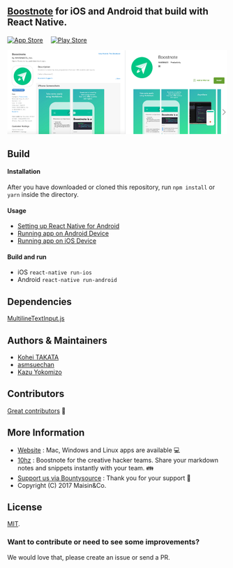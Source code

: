 ## [Boostnote](https://github.com/BoostIO/Boostnote) for iOS and Android that build with React Native.

[![App Store](http://imgur.com/y8PTxr9.png "App Store")](https://itunes.apple.com/us/app/boostnote/id1273066636?mt=8)　
[![Play Store](http://imgur.com/utWa1co.png "Play Store")](https://play.google.com/store/apps/details?id=io.boostnote)

![Boostnote app screenshot](./resources/repository/app_image.png)

## Build

#### Installation
After you have downloaded or cloned this repository, run `npm install` or `yarn` inside the directory.

#### Usage
- [Setting up React Native for Android](https://facebook.github.io/react-native/docs/android-setup.html#content)
- [Running app on Android Device](https://facebook.github.io/react-native/docs/running-on-device-android.html#content)
- [Running app on iOS Device](https://facebook.github.io/react-native/docs/running-on-device-ios.html#content)

#### Build and run
- iOS `react-native run-ios`
- Android `react-native run-android`

## Dependencies
[MultilineTextInput.js](https://gist.github.com/catchin/47afe706256604959c13dc25e7bb9383)

## Authors & Maintainers
- [Kohei TAKATA](https://github.com/kohei-takata)
- [asmsuechan](https://github.com/asmsuechan)
- [Kazu Yokomizo](https://github.com/kazup01)

## Contributors
[Great contributors](https://github.com/BoostIO/boostnote-mobile/graphs/contributors) :tada:

## More Information
* [Website](https://boostnote.io) : Mac, Windows and Linux apps are available 💻
* [10hz](https://boostnote.io/team/) : Boostnote for the creative hacker teams. Share your markdown notes and snippets instantly with your team. 👪
* [Support us via Bountysource](https://salt.bountysource.com/teams/boostnote) : Thank you for your support 🎉
* Copyright (C) 2017 Maisin&Co.

## License
[MIT](https://github.com/BoostIO/boostnote-mobile/blob/master/LICENSE).


### Want to contribute or need to see some improvements?
We would love that, please create an issue or send a PR.
